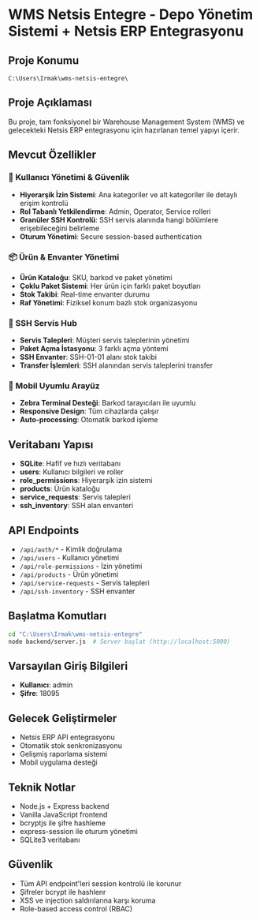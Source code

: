 # WMS Netsis Entegre - Depo Yönetim Sistemi + Netsis ERP Entegrasyonu

## Proje Konumu
`C:\Users\Irmak\wms-netsis-entegre\`

## Proje Açıklaması
Bu proje, tam fonksiyonel bir Warehouse Management System (WMS) ve gelecekteki Netsis ERP entegrasyonu için hazırlanan temel yapıyı içerir.

## Mevcut Özellikler

### 🔐 Kullanıcı Yönetimi & Güvenlik
- **Hiyerarşik İzin Sistemi**: Ana kategoriler ve alt kategoriler ile detaylı erişim kontrolü
- **Rol Tabanlı Yetkilendirme**: Admin, Operator, Service rolleri
- **Granüler SSH Kontrolü**: SSH servis alanında hangi bölümlere erişebileceğini belirleme
- **Oturum Yönetimi**: Secure session-based authentication

### 📦 Ürün & Envanter Yönetimi
- **Ürün Kataloğu**: SKU, barkod ve paket yönetimi
- **Çoklu Paket Sistemi**: Her ürün için farklı paket boyutları
- **Stok Takibi**: Real-time envanter durumu
- **Raf Yönetimi**: Fiziksel konum bazlı stok organizasyonu

### 🔧 SSH Servis Hub
- **Servis Talepleri**: Müşteri servis taleplerinin yönetimi
- **Paket Açma İstasyonu**: 3 farklı açma yöntemi
- **SSH Envanter**: SSH-01-01 alanı stok takibi
- **Transfer İşlemleri**: SSH alanından servis taleplerini transfer

### 📱 Mobil Uyumlu Arayüz
- **Zebra Terminal Desteği**: Barkod tarayıcıları ile uyumlu
- **Responsive Design**: Tüm cihazlarda çalışır
- **Auto-processing**: Otomatik barkod işleme

## Veritabanı Yapısı
- **SQLite**: Hafif ve hızlı veritabanı
- **users**: Kullanıcı bilgileri ve roller
- **role_permissions**: Hiyerarşik izin sistemi
- **products**: Ürün kataloğu
- **service_requests**: Servis talepleri
- **ssh_inventory**: SSH alan envanteri

## API Endpoints
- `/api/auth/*` - Kimlik doğrulama
- `/api/users` - Kullanıcı yönetimi
- `/api/role-permissions` - İzin yönetimi
- `/api/products` - Ürün yönetimi
- `/api/service-requests` - Servis talepleri
- `/api/ssh-inventory` - SSH envanter

## Başlatma Komutları
```bash
cd "C:\Users\Irmak\wms-netsis-entegre"
node backend/server.js  # Server başlat (http://localhost:5000)
```

## Varsayılan Giriş Bilgileri
- **Kullanıcı**: admin
- **Şifre**: 18095

## Gelecek Geliştirmeler
- Netsis ERP API entegrasyonu
- Otomatik stok senkronizasyonu
- Gelişmiş raporlama sistemi
- Mobil uygulama desteği

## Teknik Notlar
- Node.js + Express backend
- Vanilla JavaScript frontend
- bcryptjs ile şifre hashleme
- express-session ile oturum yönetimi
- SQLite3 veritabanı

## Güvenlik
- Tüm API endpoint'leri session kontrolü ile korunur
- Şifreler bcrypt ile hashlenr
- XSS ve injection saldırılarına karşı koruma
- Role-based access control (RBAC)